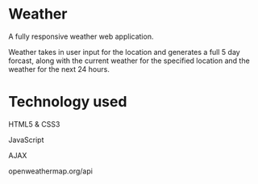 # Weather

A fully responsive weather web application.

Weather takes in user input for the location and generates a full 5 day forcast, along with the current weather for the specified location and the weather for the next 24 hours.

# Technology used

HTML5 & CSS3

JavaScript

AJAX

openweathermap.org/api
